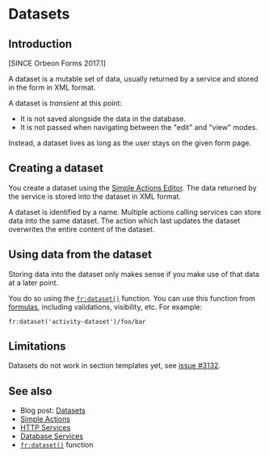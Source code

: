 # Datasets

## Introduction

[SINCE Orbeon Forms 2017.1]

A dataset is a mutable set of data, usually returned by a service and stored in the form in XML format.

A dataset is *transient* at this point:

- It is not saved alongside the data in the database.
- It is not passed when navigating between the "edit" and "view" modes.

Instead, a dataset lives as long as the user stays on the given form page.

## Creating a dataset

You create a dataset using the [Simple Actions Editor](../../form-builder/actions.md). The data returned by the service is stored into the dataset in XML format.

A dataset is identified by a name. Multiple actions calling services can store data into the same dataset. The action which last updates the dataset overwrites the entire content of the dataset. 

## Using data from the dataset

Storing data into the dataset only makes sense if you make use of that data at a later point.

You do so using the [`fr:dataset()`](/xforms/xpath/extension-form-runner.md#frdataset) function. You can use this function from  [formulas](../../form-builder/formulas.md), including validations, visibility, etc. For example: 

```xpath
fr:dataset('activity-dataset')/foo/bar
```

## Limitations

Datasets do not work in section templates yet, see [issue #3132](https://github.com/orbeon/orbeon-forms/issues/3132).

## See also

- Blog post: [Datasets](https://blog.orbeon.com/2017/01/datasets.html)
- [Simple Actions](/form-builder/actions.md)
- [HTTP Services](/form-builder/http-services.md)
- [Database Services](/form-builder/database-services.md)
- [`fr:dataset()`](/xforms/xpath/extension-form-runner.md#frdataset) function
